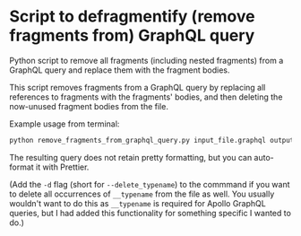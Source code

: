 # Script to defragmentify (remove fragments from) GraphQL query
 Python script to remove all fragments (including nested fragments) from a GraphQL query and replace them with the fragment bodies.

This script removes fragments from a GraphQL query by replacing all references to fragments with the fragments' bodies, and then deleting the now-unused fragment bodies from the file.

Example usage from terminal:
```bash
python remove_fragments_from_graphql_query.py input_file.graphql output_file.graphql
```

The resulting query does not retain pretty formatting, but you can auto-format it with Prettier.

(Add the `-d` flag (short for `--delete_typename`) to the commmand if you want to delete
all occurrences of `__typename` from the file as well. You usually wouldn't want to
do this as `__typename` is required for Apollo GraphQL queries, but I had added
this functionality for something specific I wanted to do.)
